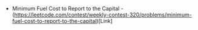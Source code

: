 - Minimum Fuel Cost to Report to the Capital - (https://leetcode.com/contest/weekly-contest-320/problems/minimum-fuel-cost-to-report-to-the-capital)[Link]